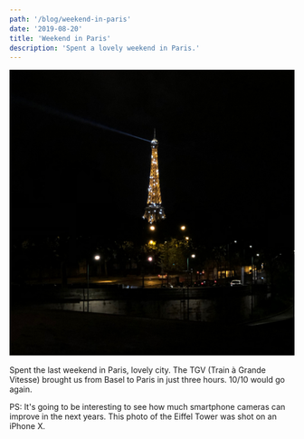 ```yaml
---
path: '/blog/weekend-in-paris'
date: '2019-08-20'
title: 'Weekend in Paris'
description: 'Spent a lovely weekend in Paris.'
---
```


![Eiffel Tower](./eiffel_tower.jpg)

Spent the last weekend in Paris, lovely city. The TGV (Train à Grande Vitesse) brought us from Basel to Paris in just three hours. 10/10 would go again.

PS: It's going to be interesting to see how much smartphone cameras can improve in the next years. This photo of the Eiffel Tower was shot on an iPhone X.

